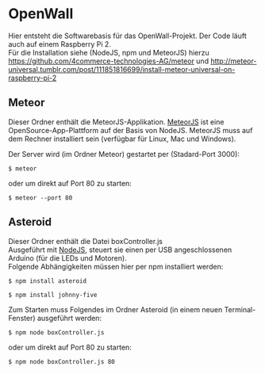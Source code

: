 # OpenWall
Hier entsteht die Softwarebasis für das OpenWall-Projekt. Der Code läuft auch auf einem Raspberry Pi 2.<br>
Für die Installation siehe (NodeJS, npm und MeteorJS) hierzu https://github.com/4commerce-technologies-AG/meteor und http://meteor-universal.tumblr.com/post/111851816699/install-meteor-universal-on-raspberry-pi-2

## Meteor
Dieser Ordner enthält die MeteorJS-Applikation. [MeteorJS](http://meteor.com) ist eine OpenSource-App-Plattform auf der Basis von NodeJS. MeteorJS muss auf dem Rechner installiert sein (verfügbar für Linux, Mac und Windows).

Der Server wird (im Ordner Meteor) gestartet per (Stadard-Port 3000):
```
$ meteor
```

oder um direkt auf Port 80 zu starten:
```
$ meteor --port 80
```

## Asteroid
Dieser Ordner enthält die Datei boxController.js<br>
Ausgeführt mit [NodeJS](http://nodejs.org), steuert sie einen per USB angeschlossenen Arduino (für die LEDs und Motoren).<br> Folgende Abhängigkeiten müssen hier per npm installiert werden:

```
$ npm install asteroid
```

```
$ npm install johnny-five
```

Zum Starten muss Folgendes im Ordner Asteroid (in einem neuen Terminal-Fenster) ausgeführt werden:

```
$ npm node boxController.js
```

oder um direkt auf Port 80 zu starten:
```
$ npm node boxController.js 80
```
